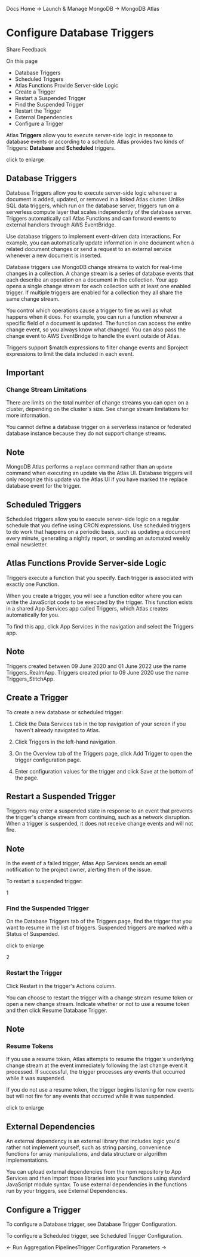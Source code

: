 Docs Home → Launch & Manage MongoDB → MongoDB Atlas

# Configure Database Triggers

Share Feedback

On this page

  * Database Triggers
  * Scheduled Triggers
  * Atlas Functions Provide Server-side Logic
  * Create a Trigger
  * Restart a Suspended Trigger
  * Find the Suspended Trigger
  * Restart the Trigger
  * External Dependencies
  * Configure a Trigger

Atlas **Triggers** allow you to execute server-side logic in response to
database events or according to a schedule. Atlas provides two kinds of
Triggers: **Database** and **Scheduled** triggers.

click to enlarge

## Database Triggers

Database Triggers allow you to execute server-side logic whenever a document
is added, updated, or removed in a linked Atlas cluster. Unlike SQL data
triggers, which run on the database server, triggers run on a serverless
compute layer that scales independently of the database server. Triggers
automatically call Atlas Functions and can forward events to external handlers
through AWS EventBridge.

Use database triggers to implement event-driven data interactions. For
example, you can automatically update information in one document when a
related document changes or send a request to an external service whenever a
new document is inserted.

Database triggers use MongoDB change streams to watch for real-time changes in
a collection. A change stream is a series of database events that each
describe an operation on a document in the collection. Your app opens a single
change stream for each collection with at least one enabled trigger. If
multiple triggers are enabled for a collection they all share the same change
stream.

You control which operations cause a trigger to fire as well as what happens
when it does. For example, you can run a function whenever a specific field of
a document is updated. The function can access the entire change event, so you
always know what changed. You can also pass the change event to AWS
EventBridge to handle the event outside of Atlas.

Triggers support $match expressions to filter change events and $project
expressions to limit the data included in each event.

## Important

### Change Stream Limitations

There are limits on the total number of change streams you can open on a
cluster, depending on the cluster's size. See change stream limitations for
more information.

You cannot define a database trigger on a serverless instance or federated
database instance because they do not support change streams.

## Note

MongoDB Atlas performs a `replace` command rather than an `update` command
when executing an update via the Atlas UI. Database triggers will only
recognize this update via the Atlas UI if you have marked the replace database
event for the trigger.

## Scheduled Triggers

Scheduled triggers allow you to execute server-side logic on a regular
schedule that you define using CRON expressions. Use scheduled triggers to do
work that happens on a periodic basis, such as updating a document every
minute, generating a nightly report, or sending an automated weekly email
newsletter.

## Atlas Functions Provide Server-side Logic

Triggers execute a function that you specify. Each trigger is associated with
exactly one Function.

When you create a trigger, you will see a function editor where you can write
the JavaScript code to be executed by the trigger. This function exists in a
shared App Services app called Triggers, which Atlas creates automatically for
you.

To find this app, click App Services in the navigation and select the Triggers
app.

## Note

Triggers created between 09 June 2020 and 01 June 2022 use the name
Triggers_RealmApp. Triggers created prior to 09 June 2020 use the name
Triggers_StitchApp.

## Create a Trigger

To create a new database or scheduled trigger:

  1. Click the Data Services tab in the top navigation of your screen if you haven't already navigated to Atlas.

  1. Click Triggers in the left-hand navigation.

  2. On the Overview tab of the Triggers page, click Add Trigger to open the trigger configuration page.

  3. Enter configuration values for the trigger and click Save at the bottom of the page.

## Restart a Suspended Trigger

Triggers may enter a suspended state in response to an event that prevents the
trigger's change stream from continuing, such as a network disruption. When a
trigger is suspended, it does not receive change events and will not fire.

## Note

In the event of a failed trigger, Atlas App Services sends an email
notification to the project owner, alerting them of the issue.

To restart a suspended trigger:

1

### Find the Suspended Trigger

On the Database Triggers tab of the Triggers page, find the trigger that you
want to resume in the list of triggers. Suspended triggers are marked with a
Status of Suspended.

click to enlarge

2

### Restart the Trigger

Click Restart in the trigger's Actions column.

You can choose to restart the trigger with a change stream resume token or
open a new change stream. Indicate whether or not to use a resume token and
then click Resume Database Trigger.

## Note

### Resume Tokens

If you use a resume token, Atlas attempts to resume the trigger's underlying
change stream at the event immediately following the last change event it
processed. If successful, the trigger processes any events that occurred while
it was suspended.

If you do not use a resume token, the trigger begins listening for new events
but will not fire for any events that occurred while it was suspended.

click to enlarge

## External Dependencies

An external dependency is an external library that includes logic you'd rather
not implement yourself, such as string parsing, convenience functions for
array manipulations, and data structure or algorithm implementations.

You can upload external dependencies from the npm repository to App Services
and then import those libraries into your functions using standard JavaScript
module syntax. To use external dependencies in the functions run by your
triggers, see External Dependencies.

## Configure a Trigger

To configure a Database trigger, see Database Trigger Configuration.

To configure a Scheduled trigger, see Scheduled Trigger Configuration.

← Run Aggregation PipelinesTrigger Configuration Parameters →


